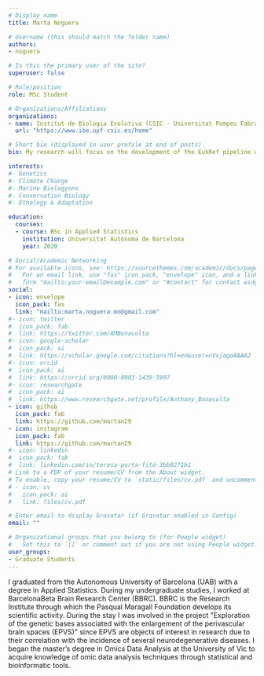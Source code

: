 ```yaml
---
# Display name
title: Marta Noguera

# Username (this should match the folder name)
authors:
- noguera

# Is this the primary user of the site?
superuser: false

# Role/position
role: MSc Student

# Organizations/Affiliations
organizations:
- name: Institut de Biologia Evolutiva (CSIC - Universitat Pompeu Fabra)
  url: "https://www.ibe.upf-csic.es/home"

# Short bio (displayed in user profile at end of posts)
bio: My research will focus on the development of the EukRef pipeline with a particular focus on developing phylogenetic tools.

interests:
#- Genetics
#- Climate Change
#- Marine Biologyons
#- Conservation Biology
#- Ethology & Adaptation

education:
  courses:
  - course: BSc in Applied Statistics
    institution: Universitat Autònoma de Barcelona
    year: 2020

# Social/Academic Networking
# For available icons, see: https://sourcethemes.com/academic/docs/page-builder/#icons
#   For an email link, use "fas" icon pack, "envelope" icon, and a link in the
#   form "mailto:your-email@example.com" or "#contact" for contact widget.
social:
- icon: envelope
  icon_pack: fas
  link: "mailto:marta.noguera.mn@gmail.com"
#- icon: twitter
#  icon_pack: fab
#  link: https://twitter.com/AMBonacolta
#- icon: google-scholar
#  icon_pack: ai
#  link: https://scholar.google.com/citations?hl=en&user=nVxjagoAAAAJ
#- icon: orcid
#  icon_pack: ai
#  link: https://orcid.org/0000-0003-1439-5907
#- icon: researchgate
#  icon_pack: ai
#  link: https://www.researchgate.net/profile/Anthony_Bonacolta
- icon: github
  icon_pack: fab
  link: https://github.com/martan29
- icon: instagram
  icon_pack: fab
  link: https://github.com/martan29
#- icon: linkedin
#  icon_pack: fab
#  link: linkedin.com/in/teresa-porta-fitó-3bb0271b1
# Link to a PDF of your resume/CV from the About widget.
# To enable, copy your resume/CV to `static/files/cv.pdf` and uncomment the lines below.
# - icon: cv
#   icon_pack: ai
#   link: files/cv.pdf

# Enter email to display Gravatar (if Gravatar enabled in Config)
email: ""

# Organizational groups that you belong to (for People widget)
#   Set this to `[]` or comment out if you are not using People widget.
user_groups:
- Graduate Students
---
```


I graduated from the Autonomous University of Barcelona (UAB) with a degree in Applied Statistics. During my undergraduate studies, I worked at BarcelonaBeta Brain Research Center (BBRC). BBRC is the Research Institute through which the Pasqual Maragall Foundation develops its scientific activity. During the stay I was involved in the project "Exploration of the genetic bases associated with the enlargement of the perivascular brain spaces (EPVS)" since EPVS are objects of interest in research due to their correlation with the incidence of several neurodegenerative diseases. I began the master’s degree in Omics Data Analysis at the University of Vic to acquire knowledge of omic data analysis techniques through statistical and bioinformatic tools.
